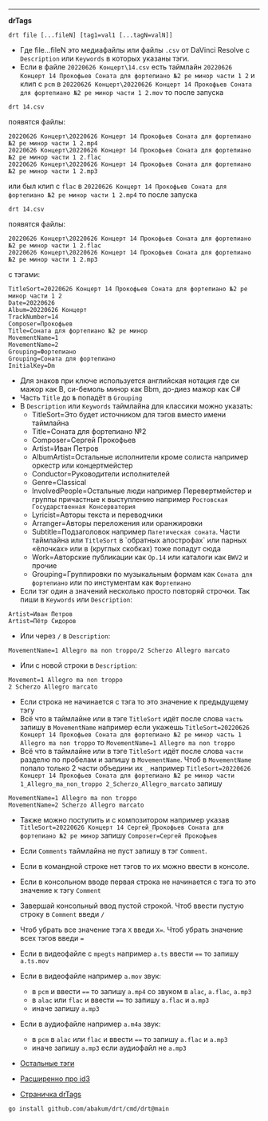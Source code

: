 
---
**drTags**

```
drt file [...fileN] [tag1=val1 [...tagN=valN]]
```
 - Где file...fileN это медиафайлы или файлы `.csv` от DaVinci Resolve c `Description` или `Keywords` в которых указаны тэги.
 - Если в файле `20220626 Концерт\14.csv` есть таймлайн
`20220626 Концерт 14 Прокофьев Соната для фортепиано №2 ре минор части 1 2` и клип с `pcm` в
`20220626 Концерт\20220626 Концерт 14 Прокофьев Соната для фортепиано №2 ре минор части 1 2.mov` 
то после запуска
```
drt 14.csv
```
появятся файлы:
```
20220626 Концерт\20220626 Концерт 14 Прокофьев Соната для фортепиано №2 ре минор части 1 2.mp4
20220626 Концерт\20220626 Концерт 14 Прокофьев Соната для фортепиано №2 ре минор части 1 2.flac
20220626 Концерт\20220626 Концерт 14 Прокофьев Соната для фортепиано №2 ре минор части 1 2.mp3
```
или был клип с `flac` в `20220626 Концерт 14 Прокофьев Соната для фортепиано №2 ре минор части 1 2.mp4`
то после запуска
```
drt 14.csv
```
появятся файлы:
```
20220626 Концерт\20220626 Концерт 14 Прокофьев Соната для фортепиано №2 ре минор части 1 2.flac
20220626 Концерт\20220626 Концерт 14 Прокофьев Соната для фортепиано №2 ре минор части 1 2.mp3
```
с тэгами:
```
TitleSort=20220626 Концерт 14 Прокофьев Соната для фортепиано №2 ре минор части 1 2
Date=20220626
Album=20220626 Концерт
TrackNumber=14
Composer=Прокофьев
Title=Соната для фортепиано №2 ре минор
MovementName=1
MovementName=2
Grouping=Фортепиано
Grouping=Соната для фортепиано
InitialKey=Dm
```
 - Для знаков при ключе используется английская нотация где cи мажор как B, си-бемоль минор как Bbm, до-диез мажор как C#
 - Часть `Title` до `№` попадёт в `Grouping`
 - В `Description` или `Keywords` таймлайна для классики можно указать:
    - TitleSort=Это будет источником для тэгов вместо имени таймлайна
    - Title=Соната для фортепиано №2
    - Composer=Сергей Прокофьев
    - Artist=Иван Петров
    - AlbumArtist=Остальные исполнители кроме солиста например оркестр или концертмейстер
    - Conductor=Руководители исполнителей
    - Genre=Classical
    - InvolvedPeople=Остальные люди например Перевертмейстер и группы причастные к выступлению например `Ростовская Государственная Консерватория`
    - Lyricist=Авторы текста и переводчики
    - Arranger=Авторы переложения или оранжировки
    - Subtitle=Подзаголовок например `Патетическая соната`. Части таймлайна или `TitleSort` в \`обратных апострофах\` или парных «ёлочках» или в (круглых скобках) тоже попадут сюда
    - Work=Авторские публикации как `Op.14` или каталоги как `BWV2` и прочие
    - Grouping=Группировки по музыкальным формам как `Соната для фортепиано` или по инстументам как `Фортепиано`
 - Если тэг один а значений несколько просто повторяй строчки. Так пиши в `Keywords` или `Description`:
 ```
Artist=Иван Петров
Artist=Пётр Сидоров
```
 - Или через `/` в `Description`:
```
MovementName=1 Allegro ma non troppo/2 Scherzo Allegro marcato
```
- Или с новой строки в `Description`:
```
Movement=1 Allegro ma non troppo
2 Scherzo Allegro marcato
```
 - Если строка не начинается с тэга то это значение к предыдущему тэгу
 - Всё что в таймлайне или в тэге `TitleSort` идёт после слова `часть` запишу в `MovementName` например если укажешь `TitleSort=20220626 Концерт 14 Прокофьев Соната для фортепиано №2 ре минор часть 1 Allegro ma non troppo` то `MovementName=1 Allegro ma non troppo`
 - Всё что в таймлайне или в тэге `TitleSort` идёт после слова `части` разделю по пробелам и запишу в `MovementName`. Чтоб в `MovementName` попало только 2 части объедини их `_` например
`TitleSort=20220626 Концерт 14 Прокофьев Соната для фортепиано №2 ре минор части 1_Allegro_ma_non_troppo 2_Scherzo_Allegro_marcato` запишу
```
MovementName=1 Allegro ma non troppo
MovementName=2 Scherzo Allegro marcato
```
 - Также можно поступить и с композитором например указав `TitleSort=20220626 Концерт 14 Сергей_Прокофьев Соната для фортепиано №2 ре минор` запишу `Composer=Сергей Прокофьев`
 - Если `Comments` таймлайна не пуст запишу в тэг `Comment`.
 - Если в командной строке нет тэгов то их можно ввести в консоле.
 - Если в консольном вводе первая строка не начинается с тэга то это значение к тэгу `Comment`
 - Завершай консольный ввод пустой строкой. Чтоб ввести пустую строку в `Comment` введи `/`
 - Чтоб убрать все значение тэга `X` введи `X=`. Чтоб убрать значение всех тэгов введи `=`
 - Если в видеофайле с `mpegts` например `a.ts` ввести `==` то запишу `a.ts.mov`
 - Если в видеофайле например `a.mov` звук:
    - в `pcm` и ввести `==` то запишу `a.mp4` со звуком в `alac`, `a.flac`, `a.mp3`
    - в `alac` или `flac` и ввести `==` то запишу `a.flac` и `a.mp3`
    - иначе запишу `a.mp3`
 - Если в аудиофайле например `a.m4a` звук:
    - в `pcm` в `alac` или `flac` и ввести `==` то запишу `a.flac` и `a.mp3`
    - иначе запишу `a.mp3` если аудиофайл не `a.mp3`

 - [Остальные тэги](https://taglib.org/api/p_propertymapping.html)
 - [Расширенно про id3](https://id3.org/id3v2.3.0)
 - [Страничка drTags](https://github.com/abakum/drt)

 ``` sh
 go install github.com/abakum/drt/cmd/drt@main
 ```
